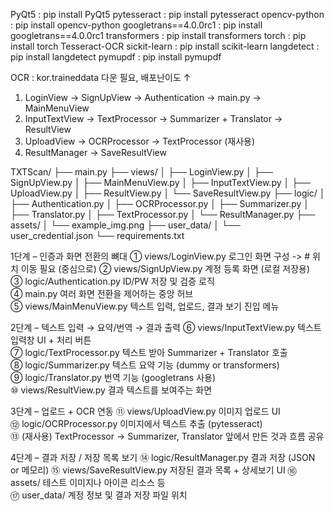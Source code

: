 PyQt5 : pip install PyQt5
pytesseract : pip install pytesseract
opencv-python : pip install opencv-python
googletrans==4.0.0rc1 : pip install googletrans==4.0.0rc1
transformers : pip install transformers
torch : pip install torch
Tesseract-OCR
sickit-learn : pip install scikit-learn
langdetect : pip install langdetect
pymupdf : pip install pymupdf

OCR : kor.traineddata 다운 필요, 배포난이도 ↑

1. LoginView → SignUpView → Authentication → main.py → MainMenuView
2. InputTextView → TextProcessor → Summarizer + Translator → ResultView
3. UploadView → OCRProcessor → TextProcessor (재사용)
4. ResultManager → SaveResultView

TXTScan/
├── main.py
├── views/
│   ├── LoginView.py
│   ├── SignUpView.py
│   ├── MainMenuView.py
│   ├── InputTextView.py
│   ├── UploadView.py
│   ├── ResultView.py
│   └── SaveResultView.py
├── logic/
│   ├── Authentication.py
│   ├── OCRProcessor.py
│   ├── Summarizer.py
│   ├── Translator.py
│   ├── TextProcessor.py
│   └── ResultManager.py
├── assets/
│   └── example_img.png
├── user_data/
│   └── user_credential.json
└── requirements.txt

1단계 – 인증과 화면 전환의 뼈대
① views/LoginView.py	로그인 화면 구성 -> # 위치 이동 필요 (중심으로)
② views/SignUpView.py	계정 등록 화면 (로컬 저장용)	
③ logic/Authentication.py	ID/PW 저장 및 검증 로직	
④ main.py	여러 화면 전환을 제어하는 중앙 허브	
⑤ views/MainMenuView.py	텍스트 입력, 업로드, 결과 보기 진입 메뉴

2단계 – 텍스트 입력 → 요약/번역 → 결과 출력
⑥ views/InputTextView.py	텍스트 입력창 UI + 처리 버튼	
⑦ logic/TextProcessor.py	텍스트 받아 Summarizer + Translator 호출	
⑧ logic/Summarizer.py	텍스트 요약 기능 (dummy or transformers)	
⑨ logic/Translator.py	번역 기능 (googletrans 사용)	
⑩ views/ResultView.py	결과 텍스트를 보여주는 화면

3단계 – 업로드 + OCR 연동
⑪ views/UploadView.py	이미지 업로드 UI	
⑫ logic/OCRProcessor.py	이미지에서 텍스트 추출 (pytesseract)	
⑬ (재사용) TextProcessor → Summarizer, Translator	앞에서 만든 것과 흐름 공유

4단계 – 결과 저장 / 저장 목록 보기
⑭ logic/ResultManager.py	결과 저장 (JSON or 메모리)	
⑮ views/SaveResultView.py	저장된 결과 목록 + 상세보기 UI	
⑯ assets/	테스트 이미지나 아이콘 리소스 등	
⑰ user_data/	계정 정보 및 결과 저장 파일 위치	